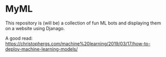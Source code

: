 # MyML
This repository is (will be) a collection of fun ML bots and displaying them on a website using Djanago.

A good read: https://christophergs.com/machine%20learning/2019/03/17/how-to-deploy-machine-learning-models/
